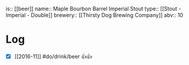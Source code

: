 is:: [[beer]]
name:: Maple Bourbon Barrel Imperial Stout
type:: [[Stout - Imperial - Double]]
brewery:: [[Thirsty Dog Brewing Company]]
abv:: 10

# Log
- [x] [[2016-11]] #do/drink/beer 👍👍

